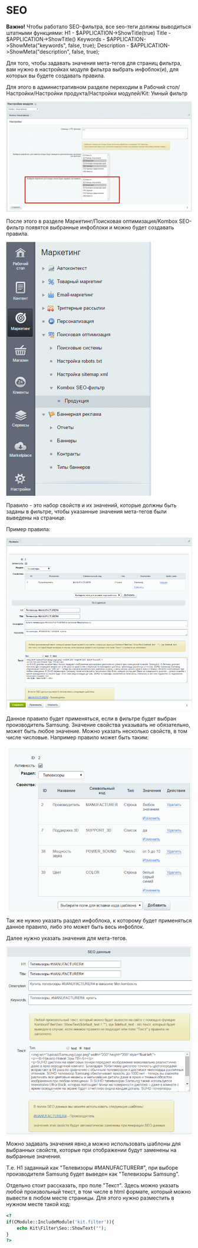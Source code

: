 # SEO

**Важно!**
Чтобы работало SEO-фильтра, все seo-теги должны выводиться штатными функциями:
H1 - $APPLICATION->ShowTitle(true)
Title - $APPLICATION->ShowTitle()
Keywords - $APPLICATION->ShowMeta("keywords", false, true);
Description - $APPLICATION->ShowMeta("description", false, true);

Для того, чтобы задавать значения мета-тегов для страниц фильтра, вам нужно в настройках модуля фильтра выбрать инфоблок(и), для которых вы будете создавать правила.

Для этого в административном разделе переходим в Рабочий стол/Настройки/Настройки продукта/Настройки модулей/Kit: Умный фильтр

![](img_md/ac9134c53a3d622944a7065a572569bd.png)

После этого в разделе Маркетинг/Поисковая оптимизация/Kombox SEO-фильтр появятся выбранные инфоблоки и можно будет создавать правила.

![](img_md/13cc0c3ae4d65fbf08df3b50db5d7189.png)

Правило - это набор свойств и их значений, которые должны быть заданы в фильтре, чтобы указанные значения мета-тегов были выведены на странице.

Пример правила:

![](img_md/a1cc18670c389caf02c7e0ad830fff11.png)

Данное правило будет применяться, если в фильтре будет выбран производитель Samsung. Значение свойства указывать не обязательно, может быть любое значение. Можно указать несколько свойств, в том числе числовые. Например правило может быть таким:

![](img_md/e7e57c9e1d95d787bccbbea18b83540f.png)

Так же нужно указать раздел инфоблока, к которому будет применяться данное правило, либо это может быть весь инфоблок.

Далее нужно указать значения для мета-тегов.

![](img_md/15c395c88533f70a8fc18965b3c63c17.png)

Можно задавать значения явно,а можно использовать шаблоны для выбранных свойств, которые при отображении будут заменены на выбранные значения.

Т.е. H1 заданный как "Телевизоры #MANUFACTURER#", при выборе производителя Samsung будет выведен как "Телевизоры Samsung".

Отдельно стоит рассказать, про поле "Текст". Здесь можно указать любой произвольный текст, в том числе в html формате, который можно вывести в любом месте страницы. Для этого нужно разместить в нужном месте такой код:

```php
<?
if(CModule::IncludeModule('kit.filter')){
	echo Kit\Filter\Seo::ShowText("");
}
?>
```
